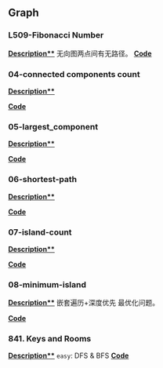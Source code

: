 ## Graph

### L509-Fibonacci Number
**[Description**](https://structy.net/problems/undirected-path)**
无向图两点间有无路径。
**[Code](./03.undirected_path.py)**


### 04-connected components count
**[Description**](https://structy.net/problems/connected-components-count)**

**[Code](./04.connected_components_count.py)**


### 05-largest_component
**[Description**](https://structy.net/problems/largest-component)**

**[Code](./05.largest_component.py)**

### 06-shortest-path
**[Description**](https://structy.net/problems/shortest-path)**

**[Code](./06_shortest_path.py)**

### 07-island-count
**[Description**](https://structy.net/problems/island-count)**

**[Code](./07_island_count.py)**


### 08-minimum-island
**[Description**](https://structy.net/problems/minimum-island)**
嵌套遍历+深度优先 最优化问题。

**[Code](./08_minimum_island.py)**

### 841. Keys and Rooms
**[Description**](https://leetcode.com/problems/keys-and-rooms/description/?envType=study-plan-v2&envId=leetcode-75)**
`easy`: DFS & BFS
**[Code](./L841.Keys%20and%20Rooms.py)**
